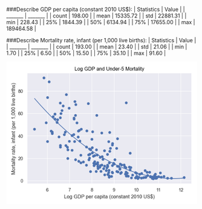###Describe GDP per capita (constant 2010 US$):
| Statistics | Value |
| _______ | _______ |
| count | 198.00 |
| mean | 15335.72 |
| std | 22881.31 |
| min | 228.43 |
| 25% | 1844.39 |
| 50% | 6134.94 |
| 75% | 17655.00 |
| max | 189464.58 |


###Describe Mortality rate, infant (per 1,000 live births):
| Statistics | Value |
| _______ | _______ |
| count | 193.00 |
| mean | 23.40 |
| std | 21.06 |
| min | 1.70 |
| 25% | 6.50 |
| 50% | 15.50 |
| 75% | 35.10 |
| max | 91.60 |


![scatter_plot](images/plot.png)
